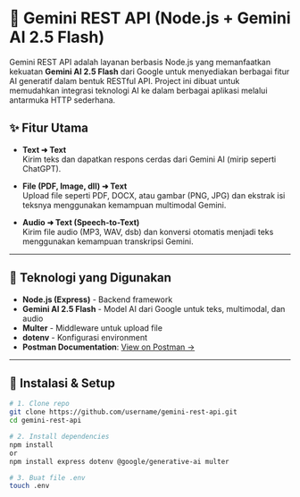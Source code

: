 # 🔮 Gemini REST API (Node.js + Gemini AI 2.5 Flash)

Gemini REST API adalah layanan berbasis Node.js yang memanfaatkan kekuatan **Gemini AI 2.5 Flash** dari Google untuk menyediakan berbagai fitur AI generatif dalam bentuk RESTful API. Project ini dibuat untuk memudahkan integrasi teknologi AI ke dalam berbagai aplikasi melalui antarmuka HTTP sederhana.

## ✨ Fitur Utama

- **Text ➜ Text**  
  Kirim teks dan dapatkan respons cerdas dari Gemini AI (mirip seperti ChatGPT).

- **File (PDF, Image, dll) ➜ Text**  
  Upload file seperti PDF, DOCX, atau gambar (PNG, JPG) dan ekstrak isi teksnya menggunakan kemampuan multimodal Gemini.

- **Audio ➜ Text (Speech-to-Text)**  
  Kirim file audio (MP3, WAV, dsb) dan konversi otomatis menjadi teks menggunakan kemampuan transkripsi Gemini.

---

## 🚀 Teknologi yang Digunakan

- **Node.js (Express)** - Backend framework
- **Gemini AI 2.5 Flash** - Model AI dari Google untuk teks, multimodal, dan audio
- **Multer** - Middleware untuk upload file
- **dotenv** - Konfigurasi environment
- **Postman Documentation**: [View on Postman →](https://documenter.getpostman.com/view/36920255/2sB34ijeRF)

---

## 🔧 Instalasi & Setup

```bash
# 1. Clone repo
git clone https://github.com/username/gemini-rest-api.git
cd gemini-rest-api

# 2. Install dependencies
npm install
or
npm install express dotenv @google/generative-ai multer

# 3. Buat file .env
touch .env
